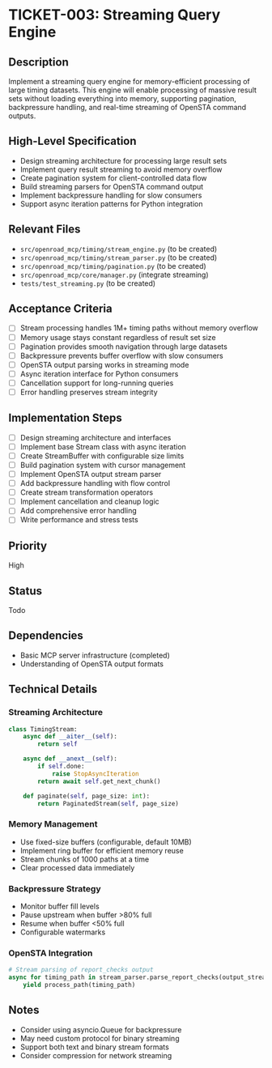 # TICKET-003: Streaming Query Engine

## Description
Implement a streaming query engine for memory-efficient processing of large timing datasets. This engine will enable processing of massive result sets without loading everything into memory, supporting pagination, backpressure handling, and real-time streaming of OpenSTA command outputs.

## High-Level Specification
- Design streaming architecture for processing large result sets
- Implement query result streaming to avoid memory overflow
- Create pagination system for client-controlled data flow
- Build streaming parsers for OpenSTA command output
- Implement backpressure handling for slow consumers
- Support async iteration patterns for Python integration

## Relevant Files
- `src/openroad_mcp/timing/stream_engine.py` (to be created)
- `src/openroad_mcp/timing/stream_parser.py` (to be created)
- `src/openroad_mcp/timing/pagination.py` (to be created)
- `src/openroad_mcp/core/manager.py` (integrate streaming)
- `tests/test_streaming.py` (to be created)

## Acceptance Criteria
- [ ] Stream processing handles 1M+ timing paths without memory overflow
- [ ] Memory usage stays constant regardless of result set size
- [ ] Pagination provides smooth navigation through large datasets
- [ ] Backpressure prevents buffer overflow with slow consumers
- [ ] OpenSTA output parsing works in streaming mode
- [ ] Async iteration interface for Python consumers
- [ ] Cancellation support for long-running queries
- [ ] Error handling preserves stream integrity

## Implementation Steps
- [ ] Design streaming architecture and interfaces
- [ ] Implement base Stream class with async iteration
- [ ] Create StreamBuffer with configurable size limits
- [ ] Build pagination system with cursor management
- [ ] Implement OpenSTA output stream parser
- [ ] Add backpressure handling with flow control
- [ ] Create stream transformation operators
- [ ] Implement cancellation and cleanup logic
- [ ] Add comprehensive error handling
- [ ] Write performance and stress tests

## Priority
High

## Status
Todo

## Dependencies
- Basic MCP server infrastructure (completed)
- Understanding of OpenSTA output formats

## Technical Details
### Streaming Architecture
```python
class TimingStream:
    async def __aiter__(self):
        return self

    async def __anext__(self):
        if self.done:
            raise StopAsyncIteration
        return await self.get_next_chunk()

    def paginate(self, page_size: int):
        return PaginatedStream(self, page_size)
```

### Memory Management
- Use fixed-size buffers (configurable, default 10MB)
- Implement ring buffer for efficient memory reuse
- Stream chunks of 1000 paths at a time
- Clear processed data immediately

### Backpressure Strategy
- Monitor buffer fill levels
- Pause upstream when buffer >80% full
- Resume when buffer <50% full
- Configurable watermarks

### OpenSTA Integration
```python
# Stream parsing of report_checks output
async for timing_path in stream_parser.parse_report_checks(output_stream):
    yield process_path(timing_path)
```

## Notes
- Consider using asyncio.Queue for backpressure
- May need custom protocol for binary streaming
- Support both text and binary stream formats
- Consider compression for network streaming
